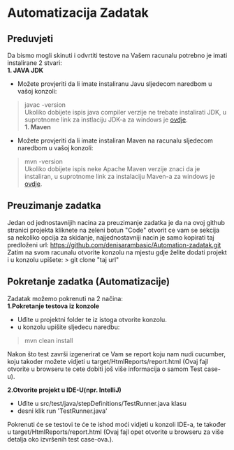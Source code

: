 # Automatizacija Zadatak
## Preduvjeti
Da bismo mogli skinuti i odvrtiti testove na Vašem racunalu potrebno je imati instalirane 2 stvari:  
**1. JAVA JDK**  
- Možete provjeriti da li imate instaliranu Javu sljedecom naredbom u vašoj konzoli:  
> javac -version  
Ukoliko dobijete ispis java compiler verzije ne trebate instalirati JDK, u suprotnome link za instlaciju JDK-a za windows je [ovdje](https://devwithus.com/install-java-windows-10/).  
**1. Maven**  
- Možete provjeriti da li imate instaliran Maven na racunalu sljedecom naredbom u vašoj konzoli:  
> mvn -version  
Ukoliko dobijete ispis neke Apache Maven verzije znaci da je instaliran, u suprotnome link za instalaciju Maven-a za windows je [ovdje](https://mkyong.com/maven/how-to-install-maven-in-windows).

## Preuzimanje zadatka
Jedan od jednostavnijih nacina za preuzimanje zadatka je da na ovoj github stranici projekta kliknete na zeleni botun "Code" otvorit ce vam se sekcija sa nekoliko opcija za skidanje, najjednostavniji nacin je samo kopirati taj predloženi url: https://github.com/denisarambasic/Automation-zadatak.git  
Zatim na svom racunalu otvorite konzolu na mjestu gdje želite dodati projekt i u konzolu upišete:  > git clone "taj url"

## Pokretanje zadatka (Automatizacije)
Zadatak možemo pokrenuti na 2 načina:  
**1.Pokretanje testova iz konzole**  
- Uđite u projektni folder te iz istoga otvorite konzolu.
- u konzolu upišite sljedecu naredbu:  
> mvn clean install  
> 
Nakon što test završi izgenerirat ce Vam se report koju nam nudi cucumber, koju takoder možete vidjeti u target/HtmlReports/report.html (Ovaj fajl otvorite u browseru te cete dobiti još više         informacija o samom Test case-u).  

**2.Otvorite projekt u IDE-U(npr. IntelliJ)**
- Uđite u src/test/java/stepDefinitions/TestRunner.java klasu
- desni klik run 'TestRunner.java'

Pokrenuti će se testovi te će te ishod moći vidjeti u konzoli IDE-a, te također u target/HtmlReports/report.html (Ovaj fajl opet otvorite u browseru za više detalja oko izvršenih test case-ova.).

          
